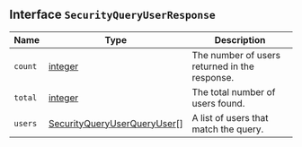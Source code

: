 ## Interface `SecurityQueryUserResponse`

| Name | Type | Description |
| - | - | - |
| `count` | [integer](./integer.md) | The number of users returned in the response. |
| `total` | [integer](./integer.md) | The total number of users found. |
| `users` | [SecurityQueryUserQueryUser](./SecurityQueryUserQueryUser.md)[] | A list of users that match the query. |
